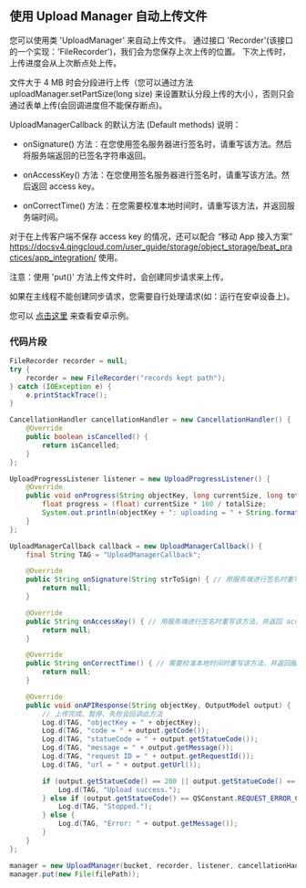 ## 使用 Upload Manager 自动上传文件

您可以使用类 'UploadManager' 来自动上传文件。
通过接口 'Recorder'(该接口的一个实现：'FileRecorder')，我们会为您保存上次上传的位置。
下次上传时，上传进度会从上次断点处上传。

文件大于 4 MB 时会分段进行上传（您可以通过方法 uploadManager.setPartSize(long size) 来设置默认分段上传的大小），否则只会通过表单上传(会回调进度但不能保存断点)。

UploadManagerCallback 的默认方法 (Default methods) 说明：

- onSignature() 方法：在您使用签名服务器进行签名时，请重写该方法。然后将服务端返回的已签名字符串返回。

- onAccessKey() 方法：在您使用签名服务器进行签名时，请重写该方法。然后返回 access key。

- onCorrectTime() 方法：在您需要校准本地时间时，请重写该方法，并返回服务端时间。

对于在上传客户端不保存 access key 的情况，还可以配合 “移动 App 接入方案” https://docsv4.qingcloud.com/user_guide/storage/object_storage/beat_practices/app_integration/ 使用。

注意：使用 'put()' 方法上传文件时，会创建同步请求来上传。

如果在主线程不能创建同步请求，您需要自行处理请求(如：运行在安卓设备上)。

您可以 [点击这里](https://github.com/chengwwYunify/qingstor-upload-test) 来查看安卓示例。

### 代码片段

```java
FileRecorder recorder = null;
try {
    recorder = new FileRecorder("records kept path");
} catch (IOException e) {
    e.printStackTrace();
}

CancellationHandler cancellationHandler = new CancellationHandler() {
    @Override
    public boolean isCancelled() {
        return isCancelled;
    }
};

UploadProgressListener listener = new UploadProgressListener() {
    @Override
    public void onProgress(String objectKey, long currentSize, long totalSize) {
        float progress = (float) currentSize * 100 / totalSize;
        System.out.println(objectKey + ": uploading = " + String.format("%.2f", progress) + " %");
    }
};

UploadManagerCallback callback = new UploadManagerCallback() {
    final String TAG = "UploadManagerCallback";

    @Override
    public String onSignature(String strToSign) { // 用服务端进行签名时重写该方法，发送 'strToSign' 到服务端并返回已签名的字符串
        return null;
    }

    @Override
    public String onAccessKey() { // 用服务端进行签名时重写该方法，并返回 access key
        return null;
    }

    @Override
    public String onCorrectTime() { // 需要校准本地时间时重写该方法，并返回服务端时间
        return null;
    }

    @Override
    public void onAPIResponse(String objectKey, OutputModel output) {
        // 上传完成、暂停、失败会回调此方法
        Log.d(TAG, "objectKey = " + objectKey);
        Log.d(TAG, "code = " + output.getCode());
        Log.d(TAG, "statueCode = " + output.getStatueCode());
        Log.d(TAG, "message = " + output.getMessage());
        Log.d(TAG, "request ID = " + output.getRequestId());
        Log.d(TAG, "url = " + output.getUrl());

        if (output.getStatueCode() == 200 || output.getStatueCode() == 201) {
            Log.d(TAG, "Upload success.");
        } else if (output.getStatueCode() == QSConstant.REQUEST_ERROR_CANCELLED) {
            Log.d(TAG, "Stopped.");
        } else {
            Log.d(TAG, "Error: " + output.getMessage());
        }
    }
};

manager = new UploadManager(bucket, recorder, listener, cancellationHandler, callback);
manager.put(new File(filePath));

```
